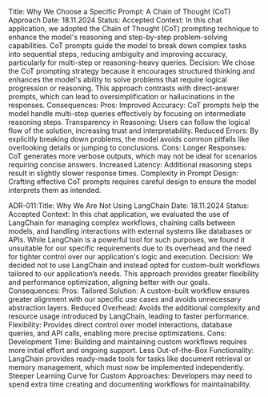 Title: Why We Choose a Specific Prompt: A Chain of Thought (CoT) Approach
Date: 18.11.2024
Status: Accepted
Context:
In this chat application, we adopted the Chain of Thought (CoT) prompting technique to enhance the model's reasoning and step-by-step problem-solving capabilities. CoT prompts guide the model to break down complex tasks into sequential steps, reducing ambiguity and improving accuracy, particularly for multi-step or reasoning-heavy queries.
Decision:
We chose the CoT prompting strategy because it encourages structured thinking and enhances the model's ability to solve problems that require logical progression or reasoning. This approach contrasts with direct-answer prompts, which can lead to oversimplification or hallucinations in the responses.
Consequences:
Pros:
Improved Accuracy: CoT prompts help the model handle multi-step queries effectively by focusing on intermediate reasoning steps.
Transparency in Reasoning: Users can follow the logical flow of the solution, increasing trust and interpretability.
Reduced Errors: By explicitly breaking down problems, the model avoids common pitfalls like overlooking details or jumping to conclusions.
Cons:
Longer Responses: CoT generates more verbose outputs, which may not be ideal for scenarios requiring concise answers.
Increased Latency: Additional reasoning steps result in slightly slower response times.
Complexity in Prompt Design: Crafting effective CoT prompts requires careful design to ensure the model interprets them as intended.

ADR-011:Title: Why We Are Not Using LangChain
Date: 18.11.2024
Status: Accepted
Context:
In this chat application, we evaluated the use of LangChain for managing complex workflows, chaining calls between models, and handling interactions with external systems like databases or APIs. While LangChain is a powerful tool for such purposes, we found it unsuitable for our specific requirements due to its overhead and the need for tighter control over our application's logic and execution.
Decision:
We decided not to use LangChain and instead opted for custom-built workflows tailored to our application’s needs. This approach provides greater flexibility and performance optimization, aligning better with our goals.
Consequences:
Pros:
Tailored Solution: A custom-built workflow ensures greater alignment with our specific use cases and avoids unnecessary abstraction layers.
Reduced Overhead: Avoids the additional complexity and resource usage introduced by LangChain, leading to faster performance.
Flexibility: Provides direct control over model interactions, database queries, and API calls, enabling more precise optimizations.
Cons:
Development Time: Building and maintaining custom workflows requires more initial effort and ongoing support.
Less Out-of-the-Box Functionality: LangChain provides ready-made tools for tasks like document retrieval or memory management, which must now be implemented independently.
Steeper Learning Curve for Custom Approaches: Developers may need to spend extra time creating and documenting workflows for maintainability.
